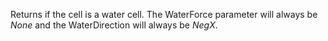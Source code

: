 Returns if the cell is a water cell. The WaterForce parameter will always
be *None* and the WaterDirection will always be *NegX*.